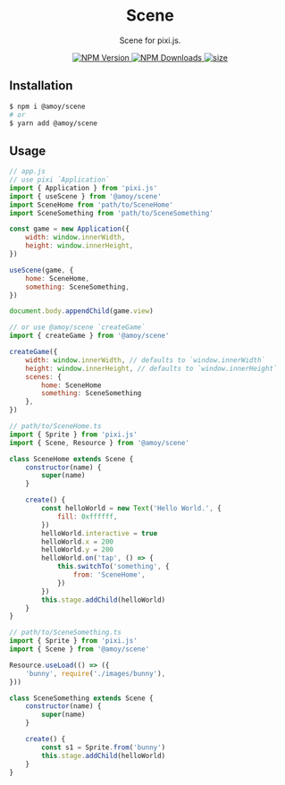 <h1 align="center">Scene</h1>
<p align="center">Scene for pixi.js.</p>
<p align="center">
    <a href="https://www.npmjs.com/package/@amoy/scene">
        <img src="https://img.shields.io/npm/v/@amoy/scene.svg" alt="NPM Version">
    </a>
    <a href="https://www.npmjs.com/package/@amoy/scene">
        <img src="https://img.shields.io/npm/dt/@amoy/scene.svg" alt="NPM Downloads">
    </a>
    <a href="javascript:;">
        <img src="https://img.shields.io/github/size/amoyjs/query/dist/query.min.js.svg" alt="size">
    </a>
    <!-- <a href="https://github.com/amoyjs/query/blob/master/LICENSE">
        <img src="https://img.shields.io/github/license/amoyjs/query.svg" alt="MIT License">
    </a> -->
</p>

## Installation

```sh
$ npm i @amoy/scene
# or
$ yarn add @amoy/scene
```


## Usage

```js
// app.js
// use pixi `Application`
import { Application } from 'pixi.js'
import { useScene } from '@amoy/scene'
import SceneHome from 'path/to/SceneHome'
import SceneSomething from 'path/to/SceneSomething'

const game = new Application({
    width: window.innerWidth,
    height: window.innerHeight,
})

useScene(game, {
    home: SceneHome,
    something: SceneSomething,
})

document.body.appendChild(game.view)

// or use @amoy/scene `createGame`
import { createGame } from '@amoy/scene'

createGame({
    width: window.innerWidth, // defaults to `window.innerWidth`
    height: window.innerHeight, // defaults to `window.innerHeight`
    scenes: {
        home: SceneHome
        something: SceneSomething
    },
})

// path/to/SceneHome.ts
import { Sprite } from 'pixi.js'
import { Scene, Resource } from '@amoy/scene'

class SceneHome extends Scene {
    constructor(name) {
        super(name)
    }

    create() {
        const helloWorld = new Text('Hello World.', {
            fill: 0xffffff,
        })
        helloWorld.interactive = true
        helloWorld.x = 200
        helloWorld.y = 200
        helloWorld.on('tap', () => {
            this.switchTo('something', {
                from: 'SceneHome',
            })
        })
        this.stage.addChild(helloWorld)
    }
}

// path/to/SceneSomething.ts
import { Sprite } from 'pixi.js'
import { Scene } from '@amoy/scene'

Resource.useLoad(() => ({
    'bunny', require('./images/bunny'),
}))

class SceneSomething extends Scene {
    constructor(name) {
        super(name)
    }

    create() {
        const s1 = Sprite.from('bunny')
        this.stage.addChild(helloWorld)
    }
}
```
